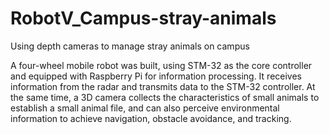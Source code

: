 # RobotV_Campus-stray-animals
Using depth cameras to manage stray animals on campus

A four-wheel mobile robot was built, using STM-32 as the core controller and equipped with Raspberry Pi for information processing. It receives information from the radar and transmits data to the STM-32 controller. At the same time, a 3D camera collects the characteristics of small animals to establish a small animal file, and can also perceive environmental information to achieve navigation, obstacle avoidance, and tracking.
